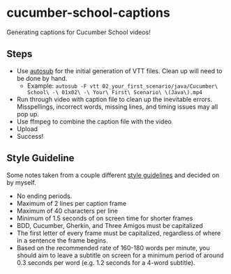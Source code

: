 # cucumber-school-captions

Generating captions for Cucumber School videos!

## Steps

* Use [autosub](https://github.com/agermanidis/autosub) for the initial generation of VTT files. Clean up will need to be done by hand.
  * Example: `autosub -F vtt 02_your_first_scenario/java/Cucumber\ School\ -\ 01x02\ -\ Your\ First\ Scenario\ \(Java\).mp4`
* Run through video with caption file to clean up the inevitable errors. Misspellings, incorrect words, missing lines, and timing issues may all pop up.
* Use ffmpeg to combine the caption file with the video
* Upload
* Success!

## Style Guideline

Some notes taken from a couple different [style guidelines](http://bbc.github.io/subtitle-guidelines/) and decided on by myself.

* No ending periods.
* Maximum of 2 lines per caption frame
* Maximum of 40 characters per line
* Minimum of 1.5 seconds of on screen time for shorter frames
* BDD, Cucumber, Gherkin, and Three Amigos must be capitalized
* The first letter of every frame must be capitalized, regardless of where in a sentence the frame begins.
* Based on the recommended rate of 160-180 words per minute, you should aim to leave a subtitle on screen for a minimum period of around 0.3 seconds per word (e.g. 1.2 seconds for a 4-word subtitle).